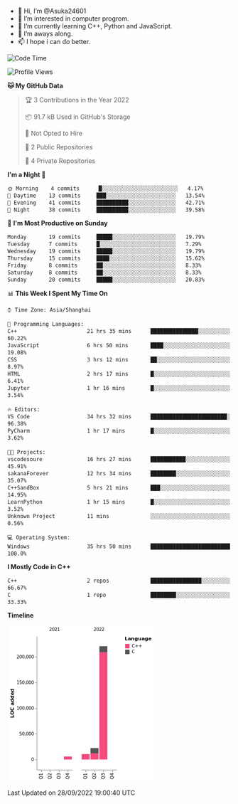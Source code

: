 - 👋 Hi, I’m @Asuka24601
- 👀 I’m interested in computer progrom.
- 🌱 I’m currently learning C++, Python and JavaScript.
- 💞️ I’m aways along.
- 📫 I hope i can do better.

<!--START_SECTION:waka-->
![Code Time](http://img.shields.io/badge/Code%20Time-205%20hrs%2039%20mins-blue)

![Profile Views](http://img.shields.io/badge/Profile%20Views-0-blue)

**🐱 My GitHub Data** 

> 🏆 3 Contributions in the Year 2022
 > 
> 📦 91.7 kB Used in GitHub's Storage 
 > 
> 🚫 Not Opted to Hire
 > 
> 📜 2 Public Repositories 
 > 
> 🔑 4 Private Repositories  
 > 
**I'm a Night 🦉** 

```text
🌞 Morning    4 commits      █░░░░░░░░░░░░░░░░░░░░░░░░   4.17% 
🌆 Daytime    13 commits     ███░░░░░░░░░░░░░░░░░░░░░░   13.54% 
🌃 Evening    41 commits     ██████████░░░░░░░░░░░░░░░   42.71% 
🌙 Night      38 commits     ██████████░░░░░░░░░░░░░░░   39.58%

```
📅 **I'm Most Productive on Sunday** 

```text
Monday       19 commits     █████░░░░░░░░░░░░░░░░░░░░   19.79% 
Tuesday      7 commits      █░░░░░░░░░░░░░░░░░░░░░░░░   7.29% 
Wednesday    19 commits     █████░░░░░░░░░░░░░░░░░░░░   19.79% 
Thursday     15 commits     ████░░░░░░░░░░░░░░░░░░░░░   15.62% 
Friday       8 commits      ██░░░░░░░░░░░░░░░░░░░░░░░   8.33% 
Saturday     8 commits      ██░░░░░░░░░░░░░░░░░░░░░░░   8.33% 
Sunday       20 commits     █████░░░░░░░░░░░░░░░░░░░░   20.83%

```


📊 **This Week I Spent My Time On** 

```text
⌚︎ Time Zone: Asia/Shanghai

💬 Programming Languages: 
C++                      21 hrs 35 mins      ███████████████░░░░░░░░░░   60.22% 
JavaScript               6 hrs 50 mins       ████░░░░░░░░░░░░░░░░░░░░░   19.08% 
CSS                      3 hrs 12 mins       ██░░░░░░░░░░░░░░░░░░░░░░░   8.97% 
HTML                     2 hrs 17 mins       █░░░░░░░░░░░░░░░░░░░░░░░░   6.41% 
Jupyter                  1 hr 16 mins        █░░░░░░░░░░░░░░░░░░░░░░░░   3.54%

🔥 Editors: 
VS Code                  34 hrs 32 mins      ████████████████████████░   96.38% 
PyCharm                  1 hr 17 mins        █░░░░░░░░░░░░░░░░░░░░░░░░   3.62%

🐱‍💻 Projects: 
vscodesoure              16 hrs 27 mins      ███████████░░░░░░░░░░░░░░   45.91% 
sakanaForever            12 hrs 34 mins      ████████░░░░░░░░░░░░░░░░░   35.07% 
C++SandBox               5 hrs 21 mins       ███░░░░░░░░░░░░░░░░░░░░░░   14.95% 
LearnPython              1 hr 15 mins        █░░░░░░░░░░░░░░░░░░░░░░░░   3.52% 
Unknown Project          11 mins             ░░░░░░░░░░░░░░░░░░░░░░░░░   0.56%

💻 Operating System: 
Windows                  35 hrs 50 mins      █████████████████████████   100.0%

```

**I Mostly Code in C++** 

```text
C++                      2 repos             ████████████████░░░░░░░░░   66.67% 
C                        1 repo              ████████░░░░░░░░░░░░░░░░░   33.33%

```


**Timeline**

![Chart not found](https://raw.githubusercontent.com/Asuka24601/Asuka24601/main/charts/bar_graph.png) 


 Last Updated on 28/09/2022 19:00:40 UTC
<!--END_SECTION:waka-->
